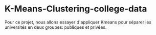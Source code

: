 # K-Means-Clustering-college-data
Pour ce projet, nous allons essayer d'appliquer Kmeans pour séparer les universités en deux groupes: publiques et privées.
